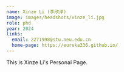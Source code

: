 ```yaml
---
name: Xinze Li (李欣泽)
image: images/headshots/xinze_li.jpg
role: phd
year: 2024
links:
  email: 2271998@stu.neu.edu.cn
  home-page: https://eureka336.github.io/
---
```


This is Xinze Li's Personal Page.
